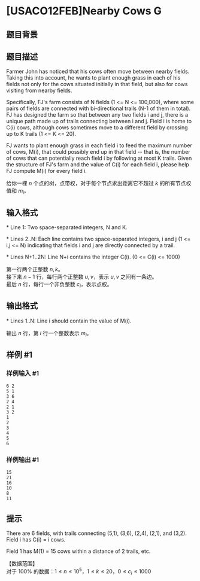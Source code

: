# [USACO12FEB]Nearby Cows G

## 题目背景



## 题目描述

Farmer John has noticed that his cows often move between nearby fields. Taking this into account, he wants to plant enough grass in each of his fields not only for the cows situated initially in that field, but also for cows visiting from nearby fields.

Specifically, FJ's farm consists of N fields (1 <= N <= 100,000), where some pairs of fields are connected with bi-directional trails (N-1 of them in total).  FJ has designed the farm so that between any two fields i and j, there is a unique path made up of trails connecting between i and j. Field i is home to C(i) cows, although cows sometimes move to a different field by crossing up to K trails (1 <= K <= 20).

FJ wants to plant enough grass in each field i to feed the maximum number of cows, M(i), that could possibly end up in that field -- that is, the number of cows that can potentially reach field i by following at most K trails.  Given the structure of FJ's farm and the value of C(i) for each field i, please help FJ compute M(i) for every field i.

给你一棵 $n$ 个点的树，点带权，对于每个节点求出距离它不超过 $k$ 的所有节点权值和 $m_i$。

## 输入格式

\* Line 1: Two space-separated integers, N and K.

\* Lines 2..N: Each line contains two space-separated integers, i and j (1 <= i,j <= N) indicating that fields i and j are directly connected by a trail.

\* Lines N+1..2N: Line N+i contains the integer C(i). (0 <= C(i) <= 1000)

第一行两个正整数 $n,k$。   
接下来 $n-1$ 行，每行两个正整数 $u,v$，表示 $u,v$ 之间有一条边。  
最后 $n$ 行，每行一个非负整数 $c_i$，表示点权。


## 输出格式

\* Lines 1..N: Line i should contain the value of M(i). 

输出 $n$ 行，第 $i$ 行一个整数表示 $m_i$。

## 样例 #1

### 样例输入 #1
```
6 2 
5 1 
3 6 
2 4 
2 1 
3 2 
1 
2 
3 
4 
5 
6 
```

### 样例输出 #1

```
15 
21 
16 
10 
8 
11 
```

## 提示

There are 6 fields, with trails connecting (5,1), (3,6), (2,4), (2,1), and (3,2).  Field i has C(i) = i cows.


Field 1 has M(1) = 15 cows within a distance of 2 trails, etc.

【数据范围】  
对于 $100\%$ 的数据：$1 \le n \le 10^5$，$1 \le k \le 20$，$0 \le c_i \le 1000$
